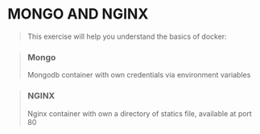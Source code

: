 # MONGO AND NGINX

> This exercise will help you understand the basics of docker:

> ### Mongo
>
> Mongodb container with own credentials via environment variables

> ### NGINX
>
> Nginx container with own a directory of statics file, available at port 80
